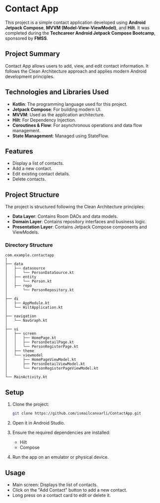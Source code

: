 # Contact App

This project is a simple contact application developed using **Android Jetpack Compose**, **MVVM (Model-View-ViewModel)**, and **Hilt**. It was completed during the **Techcareer Android Jetpack Compose Bootcamp**, sponsored by **FMSS**.

## Project Summary
Contact App allows users to add, view, and edit contact information. It follows the Clean Architecture approach and applies modern Android development principles.

## Technologies and Libraries Used
- **Kotlin**: The programming language used for this project.
- **Jetpack Compose**: For building modern UI.
- **MVVM**: Used as the application architecture.
- **Hilt**: For Dependency Injection.
- **Coroutines & Flow**: For asynchronous operations and data flow management.
- **State Management**: Managed using StateFlow.

## Features
- Display a list of contacts.
- Add a new contact.
- Edit existing contact details.
- Delete contacts.

## Project Structure
The project is structured following the Clean Architecture principles:

- **Data Layer**: Contains Room DAOs and data models.
- **Domain Layer**: Contains repository interfaces and business logic.
- **Presentation Layer**: Contains Jetpack Compose components and ViewModels.

### Directory Structure
```plaintext
com.example.contactapp
|
├── data
│   ├── datasource
│   │   └── PersonDataSource.kt
│   ├── entity
│   │   └── Person.kt
│   ├── repo
│       └── PersonRepository.kt
│
├── di
│   ├── AppModule.kt
│   └── HiltApplication.kt
│
├── navigation
│   └── NavGraph.kt
│
├── ui
│   ├── screen
│   │   ├── HomePage.kt
│   │   ├── PersonDetailPage.kt
│   │   └── PersonRegisterPage.kt
│   ├── theme
│   └── viewmodel
│       ├── HomePageViewModel.kt
│       ├── PersonDetailViewModel.kt
│       └── PersonRegisterPageViewModel.kt
│
└── MainActivity.kt
```

## Setup
1. Clone the project:
   ```bash
   git clone https://github.com/ismailcanvarli/ContactApp.git
   ```

2. Open it in Android Studio.
3. Ensure the required dependencies are installed:
   - Hilt
   - Compose
4. Run the app on an emulator or physical device.

## Usage
- Main screen: Displays the list of contacts.
- Click on the "Add Contact" button to add a new contact.
- Long press on a contact card to edit or delete it.

